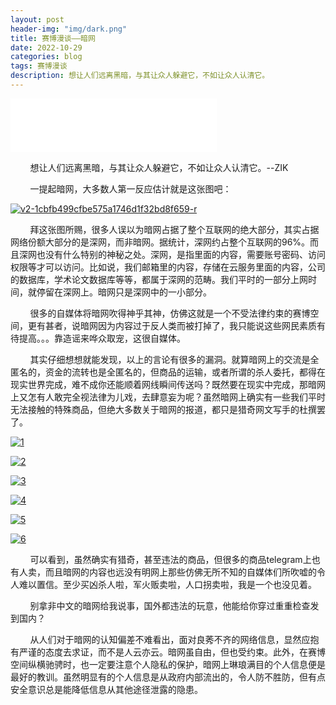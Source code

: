 ```yaml
---
layout: post
header-img: "img/dark.png"
title: 赛博漫谈——暗网
date: 2022-10-29
categories: blog
tags: 赛博漫谈
description: 想让人们远离黑暗，与其让众人躲避它，不如让众人认清它。
---
```


<iframe frameborder="no" border="0" marginwidth="0" marginheight="0" width=330 height=86 src="//music.163.com/outchain/player?type=2&id=1804292548&auto=1&height=66"></iframe>

&nbsp;&nbsp;&nbsp;&nbsp;&nbsp;&nbsp;&nbsp;&nbsp;想让人们远离黑暗，与其让众人躲避它，不如让众人认清它。--ZIK

&nbsp;&nbsp;&nbsp;&nbsp;&nbsp;&nbsp;&nbsp;&nbsp;一提起暗网，大多数人第一反应估计就是这张图吧：

<a href='https://postimg.cc/ZCCWcv3j' target='_blank'><img src='https://i.postimg.cc/02C79pNg/v2-1cbfb499cfbe575a1746d1f32bd8f659-r.jpg' border='0' alt='v2-1cbfb499cfbe575a1746d1f32bd8f659-r'/></a>

&nbsp;&nbsp;&nbsp;&nbsp;&nbsp;&nbsp;&nbsp;&nbsp;拜这张图所赐，很多人误以为暗网占据了整个互联网的绝大部分，其实占据网络份额大部分的是深网，而非暗网。据统计，深网约占整个互联网的96%。而且深网也没有什么特别的神秘之处。深网，是指里面的内容，需要账号密码、访问权限等才可以访问。比如说，我们邮箱里的内容，存储在云服务里面的内容，公司的数据库，学术论文数据库等等，都属于深网的范畴。我们平时的一部分上网时间，就停留在深网上。暗网只是深网中的一小部分。

&nbsp;&nbsp;&nbsp;&nbsp;&nbsp;&nbsp;&nbsp;&nbsp;很多的自媒体将暗网吹得神乎其神，仿佛这就是一个不受法律约束的赛博空间，更有甚者，说暗网因为内容过于反人类而被打掉了，我只能说这些网民素质有待提高。。。靠造谣来哗众取宠，这很自媒体。

&nbsp;&nbsp;&nbsp;&nbsp;&nbsp;&nbsp;&nbsp;&nbsp;其实仔细想想就能发现，以上的言论有很多的漏洞。就算暗网上的交流是全匿名的，资金的流转也是全匿名的，但商品的运输，或者所谓的杀人委托，都得在现实世界完成，难不成你还能顺着网线瞬间传送吗？既然要在现实中完成，那暗网上又怎有人敢完全视法律为儿戏，去肆意妄为呢？虽然暗网上确实有一些我们平时无法接触的特殊商品，但绝大多数关于暗网的报道，都只是猎奇网文写手的杜撰罢了。

<a href='https://postimg.cc/FYsWHXYY' target='_blank'><img src='https://i.postimg.cc/bw1KLz89/1.png' border='0' alt='1'/></a>

<a href='https://postimg.cc/JDJK2122' target='_blank'><img src='https://i.postimg.cc/76tcbhMw/2.png' border='0' alt='2'/></a>

<a href='https://postimg.cc/mc1SPLBg' target='_blank'><img src='https://i.postimg.cc/xdtpF8ZM/3.png' border='0' alt='3'/></a>

<a href='https://postimg.cc/8fNdXLW7' target='_blank'><img src='https://i.postimg.cc/0jJtQfy0/4.png' border='0' alt='4'/></a>

<a href='https://postimg.cc/p5CfwyYq' target='_blank'><img src='https://i.postimg.cc/w38wsmt8/5.png' border='0' alt='5'/></a>

<a href='https://postimg.cc/kVShkFVs' target='_blank'><img src='https://i.postimg.cc/hGZWQ2ck/6.png' border='0' alt='6'/></a>

&nbsp;&nbsp;&nbsp;&nbsp;&nbsp;&nbsp;&nbsp;&nbsp;可以看到，虽然确实有猎奇，甚至违法的商品，但很多的商品telegram上也有人卖，而且暗网的内容也远没有明网上那些仿佛无所不知的自媒体们所吹嘘的令人难以置信。至少买凶杀人啦，军火贩卖啦，人口拐卖啦，我是一个也没见着。

&nbsp;&nbsp;&nbsp;&nbsp;&nbsp;&nbsp;&nbsp;&nbsp;别拿非中文的暗网给我说事，国外都违法的玩意，他能给你穿过重重检查发到国内？

&nbsp;&nbsp;&nbsp;&nbsp;&nbsp;&nbsp;&nbsp;&nbsp;从人们对于暗网的认知偏差不难看出，面对良莠不齐的网络信息，显然应抱有严谨的态度去求证，而不是人云亦云。暗网虽自由，但也受约束。此外，在赛博空间纵横驰骋时，也一定要注意个人隐私的保护，暗网上琳琅满目的个人信息便是最好的教训。虽然明显有的个人信息是从政府内部流出的，令人防不胜防，但有点安全意识总是能降低信息从其他途径泄露的隐患。

<script src="https://utteranc.es/client.js"
        repo="zik000001/blog-img-Comment"
        issue-term="pathname"
        theme="github-light"
        crossorigin="anonymous"
        async>
</script>

